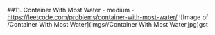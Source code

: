 ##11. Container With Most Water - medium - https://leetcode.com/problems/container-with-most-water/
![Image of /Container With Most Water](imgs//Container With Most Water.jpg)gst